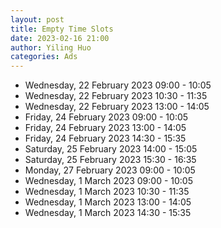 ```yaml
---
layout: post
title: Empty Time Slots
date: 2023-02-16 21:00
author: Yiling Huo
categories: Ads
---
```


- Wednesday, 22 February 2023 09:00 - 10:05
- Wednesday, 22 February 2023 10:30 - 11:35
- Wednesday, 22 February 2023 13:00 - 14:05
- Friday, 24 February 2023 09:00 - 10:05
- Friday, 24 February 2023 13:00 - 14:05
- Friday, 24 February 2023 14:30 - 15:35
- Saturday, 25 February 2023 14:00 - 15:05
- Saturday, 25 February 2023 15:30 - 16:35
- Monday, 27 February 2023 09:00 - 10:05
- Wednesday, 1 March 2023 09:00 - 10:05
- Wednesday, 1 March 2023 10:30 - 11:35
- Wednesday, 1 March 2023 13:00 - 14:05
- Wednesday, 1 March 2023 14:30 - 15:35